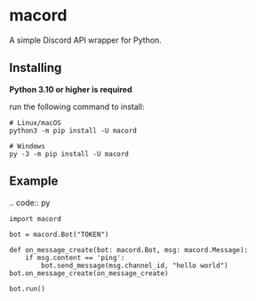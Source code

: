 macord
==========
A simple Discord API wrapper for Python.

Installing
----------
**Python 3.10 or higher is required**

run the following command to install:

    # Linux/macOS
    python3 -m pip install -U macord

    # Windows
    py -3 -m pip install -U macord


Example
--------------

.. code:: py

    import macord

    bot = macord.Bot("TOKEN")

    def on_message_create(bot: macord.Bot, msg: macord.Message):
        if msg.content == 'ping':
            bot.send_message(msg.channel_id, "hello world")
    bot.on_message_create(on_message_create)

    bot.run()
